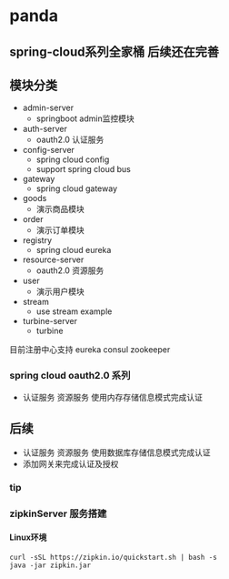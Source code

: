 # panda
## spring-cloud系列全家桶 后续还在完善

## 模块分类
- admin-server 
  - springboot admin监控模块
- auth-server 
  - oauth2.0 认证服务
- config-server
  - spring cloud config
  - support spring cloud bus 
- gateway
  - spring cloud gateway
- goods 
  - 演示商品模块
- order 
  - 演示订单模块
- registry
  - spring cloud eureka 
- resource-server
  - oauth2.0 资源服务
- user
  - 演示用户模块
- stream 
  - use stream example
- turbine-server 
  - turbine    
 
目前注册中心支持 eureka consul zookeeper 

### spring cloud oauth2.0 系列
- 认证服务 资源服务 使用内存存储信息模式完成认证

## 后续
- 认证服务 资源服务 使用数据库存储信息模式完成认证
- 添加网关来完成认证及授权  
 




### tip

### zipkinServer 服务搭建 
#### Linux环境

```shell script
curl -sSL https://zipkin.io/quickstart.sh | bash -s
java -jar zipkin.jar  